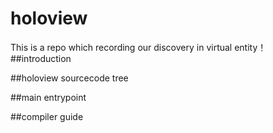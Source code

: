 # holoview
This is a repo which recording our discovery in virtual entity！
##introduction

##holoview sourcecode tree

##main entrypoint

##compiler guide
